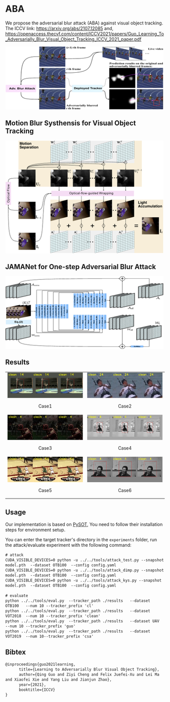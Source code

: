 # ABA

We propose the adversarial blur attack (ABA) against visual object tracking. The ICCV link: https://arxiv.org/abs/2107.12085 and, https://openaccess.thecvf.com/content/ICCV2021/papers/Guo_Learning_To_Adversarially_Blur_Visual_Object_Tracking_ICCV_2021_paper.pdf

<img align="center" src="./res/fig1.png" width="500">

## Motion Blur Systhensis for Visual Object Tracking

<img align="center" src="./res/fig_blusys.png" width="500">

## JAMANet for One-step Adversarial Blur Attack

<img align="center" src="./res/fig_arch.png" width="500">

## Results

<table>
    <tr>
        <td ><center><img src="./res/case6.gif" > <p align="center">Case1</p> </center></td>
        <td ><center><img src="./res/case1.gif" > <p align="center">Case2</p> </center></td>
    </tr>
    <tr>
        <td ><center><img src="./res/case2.gif" > <p align="center">Case3</p> </center></td>
        <td ><center><img src="./res/case3.gif" > <p align="center">Case4</p> </center></td>
    </tr>
    <tr>
        <td ><center><img src="./res/case4.gif" > <p align="center">Case5</p> </center></td>
        <td ><center><img src="./res/case5.gif" > <p align="center">Case6</p> </center></td>
    </tr>
</table>

## Usage

Our implementation is based on [PySOT](https://github.com/STVIR/pysot), You need to follow their installation steps for environment setup.

You can enter the target tracker's directory in the `experiments` folder, run the attack/evaluate experiment with the following command:

```shell
# attack
CUDA_VISIBLE_DEVICES=0 python -u ../../tools/attack_test.py --snapshot  model.pth  --dataset OTB100  --config config.yaml
CUDA_VISIBLE_DEVICES=0 python -u ../../tools/attack_dimp.py --snapshot  model.pth  --dataset OTB100  --config config.yaml
CUDA_VISIBLE_DEVICES=0 python -u ../../tools/attack_kys.py --snapshot  model.pth  --dataset OTB100  --config config.yaml

# evaluate
python ../../tools/eval.py  --tracker_path ./results   --dataset OTB100   --num 10 --tracker_prefix 'cl'
python ../../tools/eval.py  --tracker_path ./results   --dataset VOT2018  --num 10 --tracker_prefix 'clean'
python ../../tools/eval.py  --tracker_path ./results   --dataset UAV      --num 10 --tracker_prefix 'guo'
python ../../tools/eval.py  --tracker_path ./results   --dataset VOT2019  --num 10--tracker_prefix 'csa'
```

## Bibtex

```
@inproceedings{guo2021learning,
      title={Learning to Adversarially Blur Visual Object Tracking},
      author={Qing Guo and Ziyi Cheng and Felix Juefei-Xu and Lei Ma and Xiaofei Xie and Yang Liu and Jianjun Zhao},
      year={2021},
      booktitle={ICCV}
}
```
